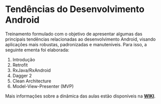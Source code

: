 # Tendências do Desenvolvimento Android

Treinamento formulado com o objetivo de apresentar algumas das principais tendências relacionadas ao desenvolvimento Android, visando aplicações mais robustas, padronizadas e manuteníveis. Para isso, a seguinte ementa foi elaborada:

1. Introdução
2. Retrofit
3. RxJava/RxAndroid
4. Dagger 2
5. Clean Architecture
6. Model-View-Presenter (MVP)

Mais informações sobre a dinâmica das aulas estão disponíveis na [**WIKI**](https://github.com/brain-machine/android-dev-trends/wiki).
